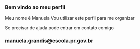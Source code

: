 ### Bem vindo ao meu perfil

Meu nome é Manuela 
Vou utilizar este perfil para me organizar 

Se precisar de ajuda pode entrar em contato comigo 

### manuela.grandis@escola.pr.gov.br
